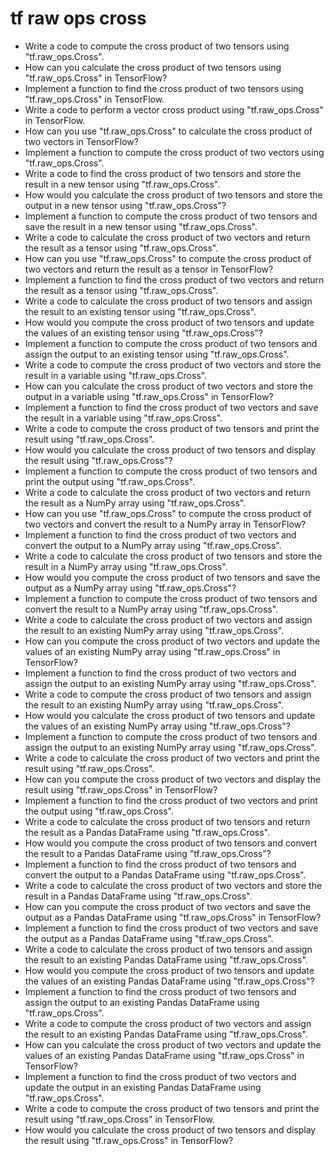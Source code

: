 # tf raw ops cross

- Write a code to compute the cross product of two tensors using "tf.raw_ops.Cross".
- How can you calculate the cross product of two tensors using "tf.raw_ops.Cross" in TensorFlow?
- Implement a function to find the cross product of two tensors using "tf.raw_ops.Cross" in TensorFlow.
- Write a code to perform a vector cross product using "tf.raw_ops.Cross" in TensorFlow.
- How can you use "tf.raw_ops.Cross" to calculate the cross product of two vectors in TensorFlow?
- Implement a function to compute the cross product of two vectors using "tf.raw_ops.Cross".
- Write a code to find the cross product of two tensors and store the result in a new tensor using "tf.raw_ops.Cross".
- How would you calculate the cross product of two tensors and store the output in a new tensor using "tf.raw_ops.Cross"?
- Implement a function to compute the cross product of two tensors and save the result in a new tensor using "tf.raw_ops.Cross".
- Write a code to calculate the cross product of two vectors and return the result as a tensor using "tf.raw_ops.Cross".
- How can you use "tf.raw_ops.Cross" to compute the cross product of two vectors and return the result as a tensor in TensorFlow?
- Implement a function to find the cross product of two vectors and return the result as a tensor using "tf.raw_ops.Cross".
- Write a code to calculate the cross product of two tensors and assign the result to an existing tensor using "tf.raw_ops.Cross".
- How would you compute the cross product of two tensors and update the values of an existing tensor using "tf.raw_ops.Cross"?
- Implement a function to compute the cross product of two tensors and assign the output to an existing tensor using "tf.raw_ops.Cross".
- Write a code to compute the cross product of two vectors and store the result in a variable using "tf.raw_ops.Cross".
- How can you calculate the cross product of two vectors and store the output in a variable using "tf.raw_ops.Cross" in TensorFlow?
- Implement a function to find the cross product of two vectors and save the result in a variable using "tf.raw_ops.Cross".
- Write a code to compute the cross product of two tensors and print the result using "tf.raw_ops.Cross".
- How would you calculate the cross product of two tensors and display the result using "tf.raw_ops.Cross"?
- Implement a function to compute the cross product of two tensors and print the output using "tf.raw_ops.Cross".
- Write a code to calculate the cross product of two vectors and return the result as a NumPy array using "tf.raw_ops.Cross".
- How can you use "tf.raw_ops.Cross" to compute the cross product of two vectors and convert the result to a NumPy array in TensorFlow?
- Implement a function to find the cross product of two vectors and convert the output to a NumPy array using "tf.raw_ops.Cross".
- Write a code to calculate the cross product of two tensors and store the result in a NumPy array using "tf.raw_ops.Cross".
- How would you compute the cross product of two tensors and save the output as a NumPy array using "tf.raw_ops.Cross"?
- Implement a function to compute the cross product of two tensors and convert the result to a NumPy array using "tf.raw_ops.Cross".
- Write a code to calculate the cross product of two vectors and assign the result to an existing NumPy array using "tf.raw_ops.Cross".
- How can you compute the cross product of two vectors and update the values of an existing NumPy array using "tf.raw_ops.Cross" in TensorFlow?
- Implement a function to find the cross product of two vectors and assign the output to an existing NumPy array using "tf.raw_ops.Cross".
- Write a code to compute the cross product of two tensors and assign the result to an existing NumPy array using "tf.raw_ops.Cross".
- How would you calculate the cross product of two tensors and update the values of an existing NumPy array using "tf.raw_ops.Cross"?
- Implement a function to compute the cross product of two tensors and assign the output to an existing NumPy array using "tf.raw_ops.Cross".
- Write a code to calculate the cross product of two vectors and print the result using "tf.raw_ops.Cross".
- How can you compute the cross product of two vectors and display the result using "tf.raw_ops.Cross" in TensorFlow?
- Implement a function to find the cross product of two vectors and print the output using "tf.raw_ops.Cross".
- Write a code to calculate the cross product of two tensors and return the result as a Pandas DataFrame using "tf.raw_ops.Cross".
- How would you compute the cross product of two tensors and convert the result to a Pandas DataFrame using "tf.raw_ops.Cross"?
- Implement a function to find the cross product of two tensors and convert the output to a Pandas DataFrame using "tf.raw_ops.Cross".
- Write a code to calculate the cross product of two vectors and store the result in a Pandas DataFrame using "tf.raw_ops.Cross".
- How can you compute the cross product of two vectors and save the output as a Pandas DataFrame using "tf.raw_ops.Cross" in TensorFlow?
- Implement a function to find the cross product of two vectors and save the output as a Pandas DataFrame using "tf.raw_ops.Cross".
- Write a code to calculate the cross product of two tensors and assign the result to an existing Pandas DataFrame using "tf.raw_ops.Cross".
- How would you compute the cross product of two tensors and update the values of an existing Pandas DataFrame using "tf.raw_ops.Cross"?
- Implement a function to find the cross product of two tensors and assign the output to an existing Pandas DataFrame using "tf.raw_ops.Cross".
- Write a code to compute the cross product of two vectors and assign the result to an existing Pandas DataFrame using "tf.raw_ops.Cross".
- How can you calculate the cross product of two vectors and update the values of an existing Pandas DataFrame using "tf.raw_ops.Cross" in TensorFlow?
- Implement a function to find the cross product of two vectors and update the output in an existing Pandas DataFrame using "tf.raw_ops.Cross".
- Write a code to compute the cross product of two tensors and print the result using "tf.raw_ops.Cross" in TensorFlow.
- How would you calculate the cross product of two tensors and display the result using "tf.raw_ops.Cross" in TensorFlow?